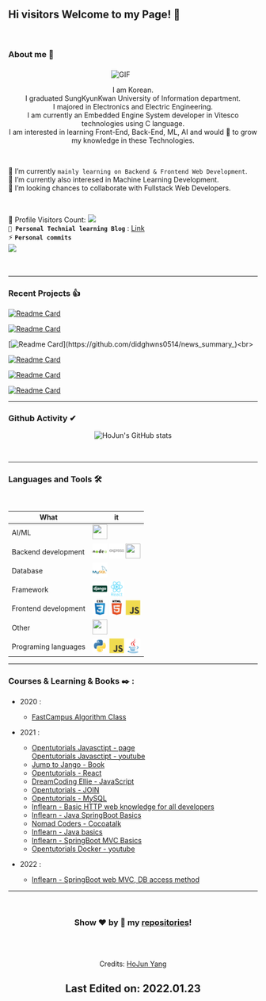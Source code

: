 ## Hi visitors Welcome to my Page! 👋

<br/>

### **About me** 🧑

<div align="center">
<img align="middle" alt="GIF" src="https://owaisnoor.info/blog/wp-content/uploads/2019/03/maxresdefault.jpg" width="500" height="300" style="margin: 0 50px 0 0;"/>

<br>

I am Korean.<br/>
I graduated SungKyunKwan University of Information department.<br/>
I majored in Electronics and Electric Engineering. <br/>
I am currently an Embedded Engine System developer in Vitesco technologies using C language.<br/>
I am interested in learning Front-End, Back-End, ML, AI and would 💖 to grow my knowledge in these Technologies.<br/>

</div>

<div>

<br style="margin: 0 0 0 5px;flex-direction:column;display:flex;align-items:center;justify-content:center;">

🔭 I’m currently `mainly learning on Backend & Frontend Web Development`. <br>
🌱 I’m currently also interesed in Machine Learning Development.<br>
👯 I’m looking chances to collaborate with Fullstack Web Developers.<br>

</div>

<br/>

🎢 Profile Visitors Count: ![](https://visitor-badge.glitch.me/badge?page_id=47662495)<br>
**`🙌 Personal Technial learning Blog`** : [Link](https://korshika.tistory.com/) <br>
⚡ **`Personal commits`**  
 <img src="https://ghchart.rshah.org/002D2B/didghwns0514"/>

<br/>

---

<!--
https://github.com/anuraghazra/github-readme-stats

https://gist.github.com/rxaviers/7360908
-->

### **Recent Projects** 👍

<!-- <div> -->

[![Readme Card](https://github-readme-stats.vercel.app/api/pin/?username=didghwns0514&repo=touch2eat)](https://github.com/didghwns0514/touch2eat)<br>

[![Readme Card](https://github-readme-stats.vercel.app/api/pin/?username=didghwns0514&repo=django_kakaoChatbot)](https://github.com/didghwns0514/django_kakaoChatbot)<br>

<!-- </div> -->

<!-- <div> -->

[![Readme Card](https://github-readme-stats.vercel.app/api/pin/?username=didghwns0514&repo=news_summary_)](https://github.com/didghwns0514/news_summary_)<br>

[![Readme Card](https://github-readme-stats.vercel.app/api/pin/?username=didghwns0514&repo=stock_price_prediction)](https://github.com/didghwns0514/stock_price_prediction)<br>

[![Readme Card](https://github-readme-stats.vercel.app/api/pin/?username=didghwns0514&repo=KnowhowFactory-Chicken-Automation)](https://github.com/didghwns0514/KnowhowFactory-Chicken-Automation)<br>

<!-- </div> -->

[![Readme Card](https://github-readme-stats.vercel.app/api/pin/?username=didghwns0514&repo=AutonomousDriving)](https://github.com/didghwns0514/AutonomousDriving)<br>

---

### **Github Activity** ✔

<div align="center">

![HoJun's GitHub stats](https://github-readme-stats.vercel.app/api?username=didghwns0514&theme=solarized-light&show_icons=true)

</div>

<br/>

---

### **Languages and Tools** 🛠

<!-- https://rahuldkjain.github.io/gh-profile-readme-generator/ -->
<br/>
<div align="center">

| What                 | it                                                                                                                                                                                                                                                                                                                                                                                                              |
| -------------------- | --------------------------------------------------------------------------------------------------------------------------------------------------------------------------------------------------------------------------------------------------------------------------------------------------------------------------------------------------------------------------------------------------------------- |
| AI/ML                | <img src='https://www.vectorlogo.zone/logos/tensorflow/tensorflow-icon.svg' width=30px height=30px>                                                                                                                                                                                                                                                                                                             |
| Backend development  | <img src='https://raw.githubusercontent.com/devicons/devicon/master/icons/nodejs/nodejs-original-wordmark.svg'  width=30px height=30px> <img src='https://raw.githubusercontent.com/devicons/devicon/master/icons/express/express-original-wordmark.svg'  width=30px height=30px> <img src='https://www.vectorlogo.zone/logos/springio/springio-icon.svg'  width=30px height=30px>                              |
| Database             | <img src='https://raw.githubusercontent.com/devicons/devicon/master/icons/mysql/mysql-original-wordmark.svg'  width=30px height=30px>                                                                                                                                                                                                                                                                           |
| Framework            | <img src='https://raw.githubusercontent.com/devicons/devicon/master/icons/django/django-original.svg'  width=30px height=30px> <img src='https://raw.githubusercontent.com/devicons/devicon/master/icons/react/react-original-wordmark.svg'  width=30px height=30px>                                                                                                                                            |
| Frontend development | <img src='https://raw.githubusercontent.com/devicons/devicon/master/icons/css3/css3-original-wordmark.svg'  width=30px height=30px> <img src='https://raw.githubusercontent.com/devicons/devicon/master/icons/html5/html5-original-wordmark.svg'  width=30px height=30px> <img src='https://raw.githubusercontent.com/devicons/devicon/master/icons/javascript/javascript-original.svg' width=30px height=30px> |
| Other                | <img src='https://www.vectorlogo.zone/logos/git-scm/git-scm-icon.svg'  width=30px height=30px>                                                                                                                                                                                                                                                                                                                  |
| Programing languages | <img src='https://raw.githubusercontent.com/devicons/devicon/master/icons/python/python-original.svg'  width=30px height=30px> <img src='https://raw.githubusercontent.com/devicons/devicon/master/icons/javascript/javascript-original.svg' width=30px height=30px> <img src='https://raw.githubusercontent.com/devicons/devicon/master/icons/java/java-original.svg' width=30px height=30px>                  |

</div>

---

### **Courses & Learning & Books** ✒️ :

- 2020 :

  - [FastCampus Algorithm Class](https://fastcampus.co.kr/?gclid=CjwKCAjw9r-DBhBxEiwA9qYUpakRhXjFfASc7HZd0J-4ffK5TyJfphzZ4wjAmnHwAv98k3GJMDcujBoC4awQAvD_BwE)

- 2021 :

  - [Opentutorials Javasctipt - page](https://opentutorials.org/course/743) \
    [Opentutorials Javasctipt - youtube](https://www.youtube.com/playlist?list=PLuHgQVnccGMDTAQ0S_FYxXOi1ZJz4ikaX)
  - [Jump to Jango - Book](https://wikidocs.net/book/4223)
  - [Opentutorials - React](https://www.youtube.com/playlist?list=PLuHgQVnccGMCRv6f8H9K5Xwsdyg4sFSdi)
  - [DreamCoding Ellie - JavaScript](https://www.youtube.com/playlist?list=PLv2d7VI9OotTVOL4QmPfvJWPJvkmv6h-2)
  - [Opentutorials - JOIN](https://opentutorials.org/course/3884)
  - [Opentutorials - MySQL](https://opentutorials.org/course/3161/19531)
  - [Inflearn - Basic HTTP web knowledge for all developers](https://www.inflearn.com/course/http-%EC%9B%B9-%EB%84%A4%ED%8A%B8%EC%9B%8C%ED%81%AC/dashboard)
  - [Inflearn - Java SpringBoot Basics](https://www.inflearn.com/course/스프링-핵심-원리-기본편)
  - [Nomad Coders - Cocoatalk](https://nomadcoders.co/kokoa-clone/lobby)
  - [Inflearn - Java basics](https://www.inflearn.com/course/자바-프로그래밍-입문)
  - [Inflearn - SpringBoot MVC Basics](https://www.inflearn.com/course/%EC%8A%A4%ED%94%84%EB%A7%81-%EC%9E%85%EB%AC%B8-%EC%8A%A4%ED%94%84%EB%A7%81%EB%B6%80%ED%8A%B8/dashboard)
  - [Opentutorials Docker - youtube](https://www.youtube.com/playlist?list=PLuHgQVnccGMDeMJsGq2O-55Ymtx0IdKWf)

- 2022 :
  - [Inflearn - SpringBoot web MVC, DB access method](https://www.inflearn.com/course/스프링-입문-스프링부트)

---

<div align="center">
<br/>

### Show ❤️ by 🌟 my [repositories](https://github.com/didghwns0514?tab=repositories)!

<br/>
<br/>

Credits: [HoJun Yang](https://github.com/didghwns0514)

## Last Edited on: 2022.01.23

</div>

<!--
**didghwns0514/didghwns0514** is a ✨ _special_ ✨ repository because its `README.md` (this file) appears on your GitHub profile.

Here are some ideas to get you started:

- 🔭 I’m currently working on ...
- 🌱 I’m currently learning ...
- 👯 I’m looking to collaborate on ...
- 🤔 I’m looking for help with ...
- 💬 Ask me about ...
- 📫 How to reach me: ...
- 😄 Pronouns: ...
- ⚡ Fun fact: ...
-->
